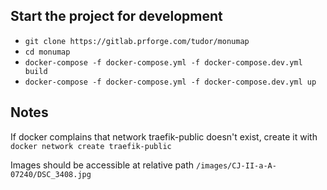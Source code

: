 ## Start the project for development
* `git clone https://gitlab.prforge.com/tudor/monumap`
* `cd monumap`
* `docker-compose -f docker-compose.yml -f docker-compose.dev.yml build`
* `docker-compose -f docker-compose.yml -f docker-compose.dev.yml up`

## Notes
If docker complains that network traefik-public doesn't exist, create it with `docker network create traefik-public`

Images should be accessible at relative path `/images/CJ-II-a-A-07240/DSC_3408.jpg`